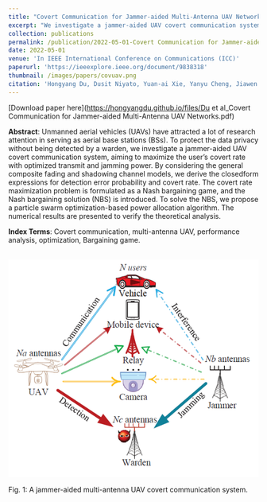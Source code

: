 ```yaml
---
title: "Covert Communication for Jammer-aided Multi-Antenna UAV Networks"
excerpt: "We investigate a jammer-aided UAV covert communication system, aiming to maximize the user’s covert rate with optimized transmit and jamming power."
collection: publications
permalink: /publication/2022-05-01-Covert Communication for Jammer-aided Multi-Antenna UAV Networks
date: 2022-05-01
venue: 'In IEEE International Conference on Communications (ICC)'
paperurl: 'https://ieeexplore.ieee.org/document/9838318'
thumbnail: /images/papers/covuav.png
citation: 'Hongyang Du, Dusit Niyato, Yuan-ai Xie, Yanyu Cheng, Jiawen Kang, and Dong In Kim. "Covert Communication for Jammer-aided Multi-Antenna UAV Networks." <i>In IEEE International Conference on Communications (ICC)</i>, pp. 91-96., 2022.'
---
```


[Download paper here](https://hongyangdu.github.io/files/Du et al_Covert Communication for Jammer-aided Multi-Antenna UAV Networks.pdf)

**Abstract**: Unmanned aerial vehicles (UAVs) have attracted a lot of research attention in serving as aerial base stations (BSs). To protect the data privacy without being detected by a warden, we investigate a jammer-aided UAV covert communication system, aiming to maximize the user’s covert rate with optimized transmit and jamming power. By considering the general composite fading and shadowing channel models, we derive the closedform expressions for detection error probability and covert rate. The covert rate maximization problem is formulated as a Nash bargaining game, and the Nash bargaining solution (NBS) is introduced. To solve the NBS, we propose a particle swarm optimization-based power allocation algorithm. The numerical results are presented to verify the theoretical analysis.

**Index Terms**: Covert communication, multi-antenna UAV, performance analysis, optimization, Bargaining game.

<br/><img src='/images/papers/covuav.png' width = "700">

Fig. 1: A jammer-aided multi-antenna UAV covert communication system.